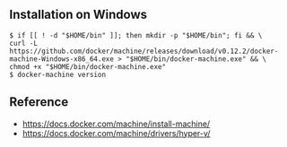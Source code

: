 
## Installation on Windows
```
$ if [[ ! -d "$HOME/bin" ]]; then mkdir -p "$HOME/bin"; fi && \
curl -L https://github.com/docker/machine/releases/download/v0.12.2/docker-machine-Windows-x86_64.exe > "$HOME/bin/docker-machine.exe" && \
chmod +x "$HOME/bin/docker-machine.exe"
$ docker-machine version
```


## Reference
- https://docs.docker.com/machine/install-machine/
- https://docs.docker.com/machine/drivers/hyper-v/
